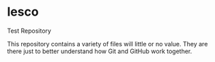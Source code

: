 lesco
=====

Test Repository

This repository contains a variety of files will little or no value. They are there just to better understand how Git and GitHub work together.
